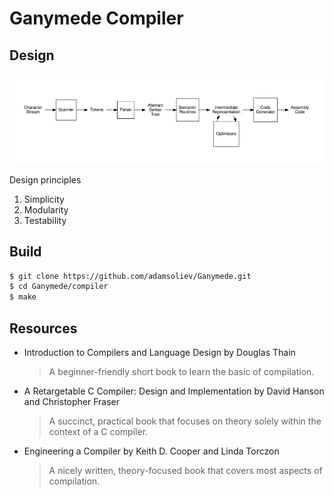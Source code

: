 # Ganymede Compiler

## Design

![Compiler Design](./assets/compiler_stages.png)

Design principles
  1. Simplicity
  2. Modularity
  3. Testability

## Build
```bash
$ git clone https://github.com/adamsoliev/Ganymede.git
$ cd Ganymede/compiler 
$ make
```

## Resources
- Introduction to Compilers and Language Design by Douglas Thain
  > A beginner-friendly short book to learn the basic of compilation.
- A Retargetable C Compiler: Design and Implementation by David Hanson and Christopher Fraser
  > A succinct, practical book that focuses on theory solely within the context of a C compiler. 
- Engineering a Compiler by Keith D. Cooper and Linda Torczon
  > A nicely written, theory-focused book that covers most aspects of compilation. 



